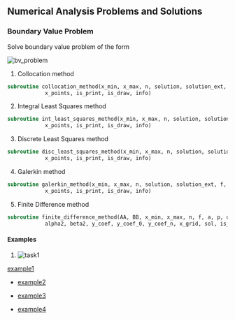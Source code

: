 ## Numerical Analysis Problems and Solutions

### Boundary Value Problem
Solve boundary value problem of the form

![bv_problem](https://user-images.githubusercontent.com/62307154/101572047-fc1eb980-39e8-11eb-866a-cdca0f3c25f2.png)
1. Collocation method
```fortran
subroutine collocation_method(x_min, x_max, n, solution, solution_ext, f, a, p, q, basic, &
            x_points, is_print, is_draw, info)
```
2. Integral Least Squares method
```fortran
subroutine int_least_squares_method(x_min, x_max, n, solution, solution_ext, f, a, p, q, basic, &
            x_points, is_print, is_draw, info)
```
3. Discrete Least Squares method 
```fortran
subroutine disc_least_squares_method(x_min, x_max, n, solution, solution_ext, f, a, p, q, basic, &
            x_points, is_print, is_draw, info)
```
4. Galerkin method
```fortran
subroutine galerkin_method(x_min, x_max, n, solution, solution_ext, f, a, p, q, basic, &
            x_points, is_print, is_draw, info)
```
5. Finite Difference method
```fortran
subroutine finite_difference_method(AA, BB, x_min, x_max, n, f, a, p, q, alpha1, beta1, &
            alpha2, beta2, y_coef, y_coef_0, y_coef_n, x_grid, sol, is_print, is_draw, info)
```
#### Examples
1) ![task1](https://user-images.githubusercontent.com/62307154/101655478-b8f93080-3a52-11eb-9785-2bd8ec22d53a.png)

[example1](https://github.com/Papelbon/numerical-anal/blob/main/Boundary%20Value%20Problem/task1.f90)

- [example2](https://github.com/Papelbon/numerical-anal/blob/main/Boundary%20Value%20Problem/task2.f90)

- [example3](https://github.com/Papelbon/numerical-anal/blob/main/Boundary%20Value%20Problem/task3.f90)

- [example4](https://github.com/Papelbon/numerical-anal/blob/main/Boundary%20Value%20Problem/task4.f90)
